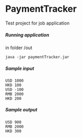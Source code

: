 # PaymentTracker
Test project for job application

##### Running application
in folder /out
```
java -jar paymentTracker.jar
```

##### Sample input
```
USD 1000
HKD 100
USD -100
RMB 2000
HKD 200
```
##### Sample output
```
USD 900
RMB 2000
HKD 300
```

